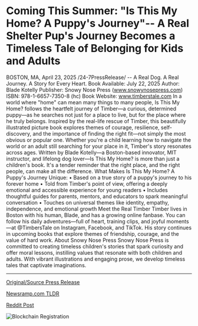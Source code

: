 # Coming This Summer: "Is This My Home? A Puppy's Journey"-- A Real Shelter Pup's Journey Becomes a Timeless Tale of Belonging for Kids and Adults

BOSTON, MA, April 23, 2025 /24-7PressRelease/ -- A Real Dog. A Real Journey. A Story for Every Heart.  Book Available: July 22, 2025 Author: Blade Kotelly Publisher: Snowy Nose Press (www.snowynosepress.com) ISBN: 978-1-6657-7350-8 (hc) Book Website: www.timberstale.com  In a world where "home" can mean many things to many people, Is This My Home? follows the heartfelt journey of Timber—a curious, determined puppy—as he searches not just for a place to live, but for the place where he truly belongs.  Inspired by the real-life rescue of Timber, this beautifully illustrated picture book explores themes of courage, resilience, self-discovery, and the importance of finding the right fit—not simply the most obvious or popular one. Whether you're a child learning how to navigate the world or an adult still searching for your place in it, Timber's story resonates across ages.  Written by Blade Kotelly—a Boston-based innovator, MIT instructor, and lifelong dog lover—Is This My Home? is more than just a children's book. It's a tender reminder that the right place, and the right people, can make all the difference.  What Makes Is This My Home? A Puppy's Journey Unique:  • Based on a true story of a puppy's journey to his forever home • Told from Timber's point of view, offering a deeply emotional and accessible experience for young readers • Includes thoughtful guides for parents, mentors, and educators to spark meaningful conversation • Touches on universal themes like identity, empathy, independence, and emotional growth  Meet the Real Timber  Timber lives in Boston with his human, Blade, and has a growing online fanbase. You can follow his daily adventures—full of heart, training clips, and joyful moments—at @TimbersTale on Instagram, Facebook, and TikTok. His story continues in upcoming books that explore themes of friendship, courage, and the value of hard work.  About Snowy Nose Press Snowy Nose Press is committed to creating timeless children's stories that spark curiosity and offer moral lessons, instilling values that resonate with both children and adults. With vibrant illustrations and engaging prose, we develop timeless tales that captivate imaginations. 

---

[Original/Source Press Release](https://www.24-7pressrelease.com/press-release/521914/coming-this-summer-is-this-my-home-a-puppys-journey-a-real-shelter-pups-journey-becomes-a-timeless-tale-of-belonging-for-kids-and-adults)
                    

[Newsramp.com TLDR](https://newsramp.com/curated-news/heartwarming-tale-of-a-puppy-s-journey-in-is-this-my-home-by-blade-kotelly/27eb2d72a9719f56610476bac4fa995c) 

 



[Reddit Post](https://www.reddit.com/r/BookNews/comments/1k7bbcf/heartwarming_tale_of_a_puppys_journey_in_is_this/) 



![Blockchain Registration](https://cdn.newsramp.app/24-7PressRelease/qrcode/254/25/rainxxI3.webp)